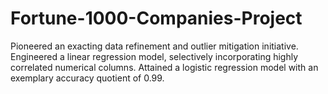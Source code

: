 # Fortune-1000-Companies-Project
Pioneered an exacting data refinement and outlier mitigation initiative. Engineered a linear regression model, selectively incorporating  highly correlated numerical columns. Attained a logistic regression model with an exemplary accuracy quotient of 0.99.
